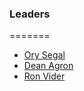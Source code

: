 ### Leaders

=======
* [Ory Segal](mailto:orysegal@gmail.com)
* [Dean Agron](mailto:dean@oxeye.io)
* [Ron Vider](mailto:ron@oxeye.io)

